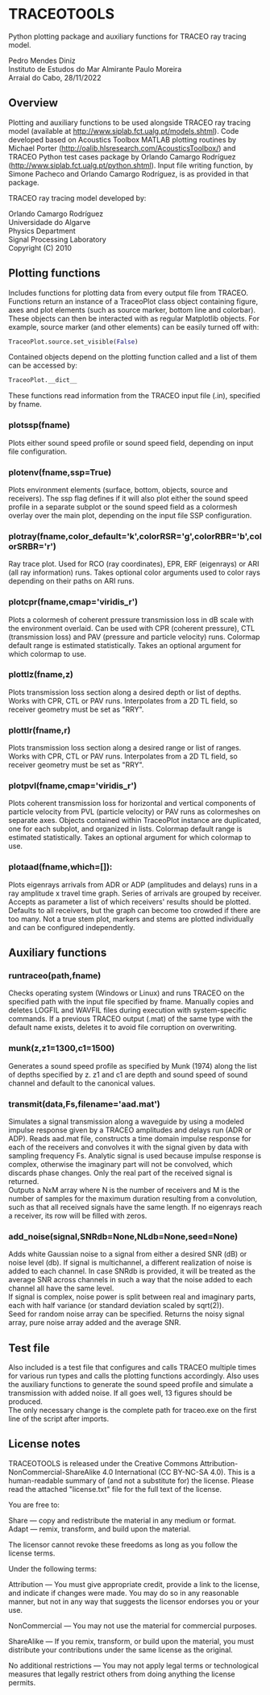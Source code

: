 # TRACEOTOOLS

Python plotting package and auxiliary functions for TRACEO ray tracing model.

Pedro Mendes Diniz  
Instituto de Estudos do Mar Almirante Paulo Moreira  
Arraial do Cabo, 28/11/2022

## Overview

Plotting and auxiliary functions to be used alongside TRACEO ray tracing model (available at http://www.siplab.fct.ualg.pt/models.shtml). Code developed based on Acoustics Toolbox MATLAB plotting routines by Michael Porter (http://oalib.hlsresearch.com/AcousticsToolbox/) and TRACEO Python test cases package by Orlando Camargo Rodríguez (http://www.siplab.fct.ualg.pt/python.shtml). Input file writing function, by Simone Pacheco and Orlando Camargo Rodríguez, is as provided in that package.

TRACEO ray tracing model developed by:

Orlando Camargo Rodríguez  
Universidade do Algarve  
Physics Department  
Signal Processing Laboratory  
Copyright (C) 2010 

## Plotting functions

Includes functions for plotting data from every output file from TRACEO. Functions return an instance of a TraceoPlot class object containing figure, axes and plot elements (such as source marker, bottom line and colorbar). These objects can then be interacted with as regular Matplotlib objects. For example, source marker (and other elements) can be easily turned off with:

```python
TraceoPlot.source.set_visible(False)
```
 Contained objects depend on the plotting function called and a list of them can be accessed by:

```python
TraceoPlot.__dict__
```

These functions read information from the TRACEO input file (.in), specified by fname.

### plotssp(fname)
Plots either sound speed profile or sound speed field, depending on input file configuration.

### plotenv(fname,ssp=True)
Plots environment elements (surface, bottom, objects, source and receivers).
The ssp flag defines if it will also plot either the sound speed profile in a separate subplot or the sound speed field as a colormesh overlay over the main plot, depending on
the input file SSP configuration.

### plotray(fname,color_default='k',colorRSR='g',colorRBR='b',colorSRBR='r')
Ray trace plot. Used for RCO (ray coordinates), EPR, ERF (eigenrays) or ARI (all ray information) runs. Takes optional color arguments used to color rays depending on their paths on ARI runs.

### plotcpr(fname,cmap='viridis_r')
Plots a colormesh of coherent pressure transmission loss in dB scale with the environment overlaid. Can be used with CPR (coherent pressure), CTL (transmission loss) and PAV (pressure and particle velocity) runs. Colormap default range is estimated statistically. Takes an optional argument for which colormap to use.

### plottlz(fname,z)
Plots transmission loss section along a desired depth or list of depths. Works with CPR, CTL or PAV runs. Interpolates from a 2D TL field, so receiver geometry must be set as "RRY".

### plottlr(fname,r)
Plots transmission loss section along a desired range or list of ranges. Works with CPR, CTL or PAV runs. Interpolates from a 2D TL field, so receiver geometry must be set as "RRY".

### plotpvl(fname,cmap='viridis_r')
Plots coherent transmission loss for horizontal and vertical components of particle velocity from PVL (particle velocity) or PAV runs as colormeshes on separate axes. Objects contained within TraceoPlot instance are duplicated, one for each subplot, and organized in lists. Colormap default range is estimated statistically. Takes an optional argument for which colormap to use.

### plotaad(fname,which=[]):
Plots eigenrays arrivals from ADR or ADP (amplitudes and delays) runs in a ray amplitude x travel time graph. Series of arrivals are grouped by receiver. Accepts as parameter a list of which receivers' results should be plotted. Defaults to all receivers, but the graph can become too crowded if there are too many. Not a true stem plot, markers and stems are plotted individually and can be configured independently.

## Auxiliary functions

### runtraceo(path,fname)
Checks operating system (Windows or Linux) and runs TRACEO on the specified path with the input file specified by fname. Manually copies and deletes LOGFIL and WAVFIL files during execution with system-specific commands.
If a previous TRACEO output (.mat) of the same type with the default name exists, deletes it to avoid file corruption on overwriting.

### munk(z,z1=1300,c1=1500)
Generates a sound speed profile as specified by Munk (1974) along the list of depths specified by z. z1 and c1 are depth and sound speed of sound channel and default to the canonical values.

### transmit(data,Fs,filename='aad.mat')
Simulates a signal transmission along a waveguide by using a modeled impulse response given by a TRACEO amplitudes and delays run (ADR or ADP). Reads aad.mat file, constructs a time domain impulse response for each of the receivers and convolves it with the signal given by data with sampling frequency Fs. Analytic signal is used because impulse response is complex, otherwise the imaginary part will not be convolved, which discards phase changes. Only the real part of the received signal is returned.  
Outputs a NxM array where N is the number of receivers and M is the number of samples for the maximum duration resulting from a convolution, such as that all received signals have the same length. If no eigenrays reach a receiver, its row will be filled with zeros.

### add_noise(signal,SNRdb=None,NLdb=None,seed=None)
Adds white Gaussian noise to a signal from either a desired SNR (dB) or noise level (db). If signal is multichannel, a different realization of noise is added to each channel. In case SNRdb is provided, it will be treated as the average SNR across channels in such a way that the noise added to each channel all have the same level.  
If signal is complex, noise power is split between real and imaginary parts, each with half variance (or standard deviation scaled by sqrt(2)).  
Seed for random noise array can be specified.
Returns the noisy signal array, pure noise array added and the average SNR.

## Test file
Also included is a test file that configures and calls TRACEO multiple times for various run types and calls the plotting functions accordingly. Also uses the auxiliary functions to generate the sound speed profile and simulate a transmission with added noise. If all goes well, 13 figures should be produced.  
The only necessary change is the complete path for traceo.exe on the first line of the script after imports.

## License notes

TRACEOTOOLS is released under the Creative Commons Attribution-NonCommercial-ShareAlike 4.0 International (CC BY-NC-SA 4.0). This is a human-readable summary of (and not a substitute for) the license. Please read the attached "license.txt" file for the full text of the license.  

You are free to:

Share — copy and redistribute the material in any medium or format.  
Adapt — remix, transform, and build upon the material.

The licensor cannot revoke these freedoms as long as you follow the license terms.

Under the following terms:

Attribution — You must give appropriate credit, provide a link to the license, and indicate if changes were made. You may do so in any reasonable manner, but not in any way that suggests the licensor endorses you or your use.

NonCommercial — You may not use the material for commercial purposes.

ShareAlike — If you remix, transform, or build upon the material, you must distribute your contributions under the same license as the original.

No additional restrictions — You may not apply legal terms or technological measures that legally restrict others from doing anything the license permits.
